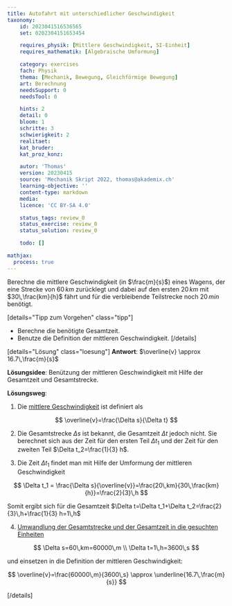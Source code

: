 ```yaml
---
title: Autofahrt mit unterschiedlicher Geschwindigkeit
taxonomy:
	id: 2023041516536565
	set: 0202304151653454

	requires_physik: [Mittlere Geschwindigkeit, SI-Einheit]
	requires_mathematik: [Algebraische Umformung]

	category: exercises
	fach: Physik
	thema: [Mechanik, Bewegung, Gleichförmige Bewegung]
	art: Berechnung
	needsSupport: 0
	needsTool: 0

	hints: 2
	detail: 0
	bloom: 1
	schritte: 3
	schwierigkeit: 2
	realitaet: 
	kat_bruder:
	kat_proz_konz: 

	autor: 'Thomas'
	version: 20230415
	source: 'Mechanik Skript 2022, thomas@akademix.ch'
	learning-objective: ''
	content-type: markdown
	media:
	licence: 'CC BY-SA 4.0'

	status_tags: review_0
	status_exercise: review_0
	status_solution: review_0

	todo: []

mathjax:
  process: true
---
```

Berechne die mittlere Geschwindigkeit (in $\frac{m}{s}$) eines Wagens, der eine Strecke von $60\,km$ zurücklegt und dabei auf den ersten $20\,km$ mit $30\,\frac{km}{h}$ fährt und für die verbleibende Teilstrecke noch $20\,min$ benötigt.  

[details="Tipp zum Vorgehen" class="tipp"]
- Berechne die benötigte Gesamtzeit.
- Benutze die Definition der mittleren Geschwindigkeit.
[/details]

[details="Lösung" class="loesung"]
**Antwort**: $\overline{v} \approx 16.7\,\frac{m}{s}$

**Lösungsidee**: Benützung der mittleren Geschwindigkeit mit Hilfe der Gesamtzeit und Gesamtstrecke.

**Lösungsweg**:

1. Die [mittlere Geschwindigkeit](../) ist definiert als

$$
\overline{v}=\frac{\Delta s}{\Delta t}
$$

2. Die Gesamtstrecke $\Delta s$ ist bekannt, die Gesamtzeit $\Delta t$ jedoch nicht. Sie berechnet sich aus der Zeit für den ersten Teil $\Delta t_1$ und der Zeit für den zweiten Teil $\Delta t_2=\frac{1}{3} h$.

3. Die Zeit $\Delta t_1$ findet man mit Hilfe der Umformung der mittleren Geschwindigkeit

$$
\Delta t_1 = \frac{\Delta s}{\overline{v}}=\frac{20\,km}{30\,\frac{km}{h}}=\frac{2}{3}\,h
$$

Somit ergibt sich für die Gesamtzeit $\Delta t=\Delta t_1+\Delta t_2=\frac{2}{3}\,h+\frac{1}{3} h=1\,h$

4. [Umwandlung der Gesamtstrecke und der Gesamtzeit in die gesuchten Einheiten](../)

$$
\Delta s=60\,km=60000\,m \\
\Delta t=1\,h=3600\,s
$$

und einsetzen in die Definition der mittleren Geschwindigkeit:

$$
\overline{v}=\frac{60000\,m}{3600\,s} \approx \underline{16.7\,\frac{m}{s}}
$$

[/details]
